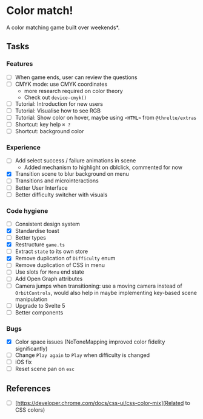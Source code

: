 # Color match!

A color matching game built over weekends\*.

## Tasks

### Features

- [ ] When game ends, user can review the questions
- [ ] CMYK mode: use CMYK coordinates
  - more research required on color theory
  - Check out `device-cmyk()`
- [ ] Tutorial: Introduction for new users
- [ ] Tutorial: Visualise how to see RGB
- [ ] Tutorial: Show color on hover, maybe using `<HTML>` from `@threlte/extras`
- [ ] Shortcut: key help `⌘ ?`
- [ ] Shortcut: background color

### Experience

- [ ] Add select success / failure animations in scene
  - Added mechanism to highlight on dblclick, commented for now
- [x] Transition scene to blur background on menu
- [ ] Transitions and microinteractions
- [ ] Better User Interface
- [ ] Better difficulty switcher with visuals

### Code hygiene

- [ ] Consistent design system
- [x] Standardise toast
- [ ] Better types
- [x] Restructure `game.ts`
- [ ] Extract `state` to its own store
- [x] Remove duplication of `Difficulty` enum
- [ ] Remove duplication of CSS in menu
- [ ] Use slots for `Menu` end state
- [ ] Add Open Graph attributes
- [ ] Camera jumps when transitioning: use a moving camera instead of `OrbitControls`, would also help in maybe implementing key-based scene manipulation
- [ ] Upgrade to Svelte 5
- [ ] Better components

### Bugs

- [x] Color space issues (NoToneMapping improved color fidelity significantly)
- [ ] Change `Play again` to `Play` when difficulty is changed
- [ ] iOS fix
- [ ] Reset scene pan on `esc`

## References

- [ ] [https://developer.chrome.com/docs/css-ui/css-color-mix](Related to CSS colors)
